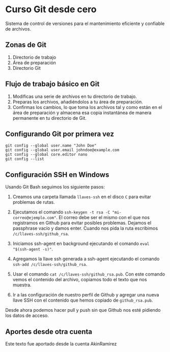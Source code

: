 # Curso Git desde cero
Sistema de control de versiones para el mantenimiento eficiente y confiable de archivos.

## Zonas de Git
1. Directorio de trabajo
2. Área de preparación
3. Directorio Git

## Flujo de trabajo básico en Git
1. Modificas una serie de archivos en tu directorio de trabajo.
2. Preparas los archivos, añadiéndolos a tu área de preparación.
3. Confirmas los cambios, lo que toma los archivos tal y como están en el área de preparación y almacena esa copia instantánea de manera permanente en tu directorio de Git.

## Configurando Git por primera vez
```
git config --global user.name "John Doe"
git config --global user.email johndoe@example.com
git config --global core.editor nano
git config --list
```

## Configuración SSH en Windows
Usando Git Bash seguimos los siguiente pasos:

1. Creamos una carpeta llamada `llaves-ssh` en el disco `C` para evitar problemas de rutas.

2. Ejecutamos el comando `ssh-keygen -t rsa -C "mi-correo@ejemplo.com"`.
El correo debe ser el mismo con el que nos registramos en Github para evitar posibles problemas.
Dejamos el passphrase vacío y damos enter.
Cuando nos pida la ruta escribimos `/c/llaves-ssh/github_rsa`.

3. Iniciamos ssh-agent en background ejecutando el comando `eval "$(ssh-agent -s)"`.

4. Agregamos la llave ssh generada a ssh-agent ejecutando el comando `ssh-add /c/llaves-ssh/github_rsa`.

5. Usar el comando `cat /c/llaves-ssh/github_rsa.pub`.
Con este comando vemos el contenido del archivo, copiamos todo el texto que nos muestra.

6. Ir a las configuración de nuestro perfil de Github y agregar una nueva llave SSH con el contenido que hemos copiado de `github_rsa.pub`.

Desde ahora podemos hacer pull y push sin que Github nos esté pidiendo los datos de acceso.

## Aportes desde otra cuenta
Este texto fue aportado desde la cuenta AkinRamirez